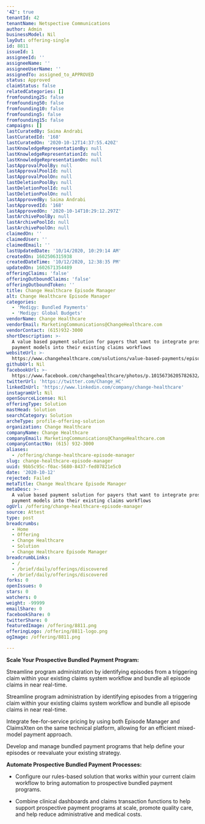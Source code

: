 ```yaml
---
'42': true
tenantId: 42
tenantName: Netspective Communications
author: Admin
businessModel: Nil
layOut: offering-single
id: 8811
issueId: 1
assigneeId: ''
assigneeName: ''
assigneeUserName: ''
assignedTo: assigned_to_APPROVED
status: Approved
claimStatus: false
relatedCategories: []
fromfounding25: false
fromfounding50: false
fromfounding10: false
fromfounding5: false
fromfounding15: false
campaigns: []
lastCuratedBy: Saima Andrabi
lastCuratedId: '168'
lastCuratedOn: '2020-10-12T14:37:55.420Z'
lastKnowledgeRepresentationBy: null
lastKnowledgeRepresentationId: null
lastKnowledgeRepresentationOn: null
lastApprovalPoolBy: null
lastApprovalPoolId: null
lastApprovalPoolOn: null
lastDeletionPoolBy: null
lastDeletionPoolId: null
lastDeletionPoolOn: null
lastApprovedBy: Saima Andrabi
lastApprovedId: '168'
lastApprovedOn: '2020-10-14T10:29:12.297Z'
lastArchivePoolBy: null
lastArchivePoolId: null
lastArchivePoolOn: null
claimedOn: ''
claimedUser: ''
claimedEmail: ''
lastUpdatedDate: '10/14/2020, 10:29:14 AM'
createdOn: 1602506315938
createdDateTime: '10/12/2020, 12:38:35 PM'
updatedOn: 1602671354489
offeringClaims: 'false'
offeringOutboundClaims: 'false'
offeringOutboundToken: ''
title: Change Healthcare Episode Manager
alt: Change Healthcare Episode Manager
categories:
  - 'Medigy: Bundled Payments'
  - 'Medigy: Global Budgets'
vendorName: Change Healthcare
vendorEmail: MarketingCommunications@ChangeHealthcare.com
vendorContact: (615)932-3000
shortDescription: >-
  A value based payment solution for payers that want to integrate prospective
  payment models into their existing claims workflows
websiteUrl: >-
  https://www.changehealthcare.com/solutions/value-based-payments/episode-manager
githubUrl: Nil
facebookUrl: >-
  https://www.facebook.com/changehealthcare/photos/p.10156736205782632/10156736205782632/type=1&theater
twitterUrl: 'https://twitter.com/Change_HC'
linkedInUrl: 'https://www.linkedin.com/company/change-healthcare'
instagramUrl: Nil
openSourceLicense: Nil
offeringType: Solution
mastHead: Solution
searchCategory: Solution
archeType: profile-offering-solution
organization: Change Healthcare
companyName: Change Healthcare
companyEmail: MarketingCommunications@ChangeHealthcare.com
companyContactNo: (615) 932-3000
aliases:
  - /offering/change-healthcare-episode-manager
slug: change-healthcare-episode-manager
uuid: 9bb5c95c-f0ac-5680-8437-fed07821e5c0
date: '2020-10-12'
rejected: Failed
metaTitle: Change Healthcare Episode Manager
metaDesc: >-
  A value based payment solution for payers that want to integrate prospective
  payment models into their existing claims workflows
ogUrl: /offering/change-healthcare-episode-manager
source: Attest
type: post
breadcrumbs:
  - Home
  - Offering
  - Change Healthcare
  - Solution
  - Change Healthcare Episode Manager
breadcrumbLinks:
  - /
  - /brief/daily/offerings/discovered
  - /brief/daily/offerings/discovered
forks: 0
openIssues: 0
stars: 0
watchers: 0
weight: -99999
emailShare: 0
facebookShare: 0
twitterShare: 0
featuredImage: /offering/8811.png
offeringLogo: /offering/8811-logo.png
ogImage: /offering/8811.png

---
```

**Scale Your Prospective Bundled Payment Program:**

Streamline program administration by identifying episodes from a triggering claim within your existing claims system workflow and bundle all episode claims in near real-time.

Streamline program administration by identifying episodes from a triggering claim within your existing claims system workflow and bundle all episode claims in near real-time.

Integrate fee-for-service pricing by using both Episode Manager and ClaimsXten on the same technical platform, allowing for an efficient mixed-model payment approach.

Develop and manage bundled payment programs that help define your episodes or reevaluate your existing strategy.

**Automate Prospective Bundled Payment Processes:**

* Configure our rules-based solution that works within your current claim workflow to bring automation to prospective bundled payment programs.

* Combine clinical dashboards and claims transaction functions to help support prospective payment programs at scale, promote quality care, and help reduce administrative and medical costs.